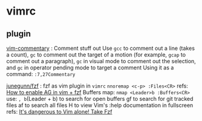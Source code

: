 # vimrc
## plugin
[vim-commentary](https://github.com/tpope/vim-commentary) : Comment stuff out
Use `gcc` to comment out a line (takes a count), `gc` to comment out the target of a motion (for example, `gcap` to comment out a paragraph), `gc` in visual mode to comment out the selection, and `gc` in operator pending mode to target a comment
Using it as a command: `:7,27Commentary`

[junegunn/fzf](https://github.com/junegunn/fzf) : fzf as vim plugin
in `vimrc`
`nnoremap <c-p> :Files<CR>`
refs:
[How to enable AG in vim + fzf](https://stackoverflow.com/questions/49052469/how-to-enable-ag-in-vim-fzf)
Buffers map:
`nmap <Leader>b :Buffers<CR>`
use: `, b`(Leader + b) to search for open buffers
<Leader>gf to search for git tracked files
<Leader>af to search all files
<Leader>H to view Vim's :help documentation in fullscreen
refs:
[It's dangerous to Vim alone! Take Fzf](https://jesseleite.com/posts/2/its-dangerous-to-vim-alone-take-fzf)
